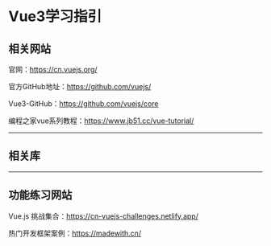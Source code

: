 # Vue3学习指引

## 相关网站

官网：<https://cn.vuejs.org/>

官方GitHub地址：<https://github.com/vuejs/>

Vue3-GitHub：<https://github.com/vuejs/core>

编程之家vue系列教程：<https://www.jb51.cc/vue-tutorial/>

---

## 相关库

---

## 功能练习网站

Vue.js 挑战集合：<https://cn-vuejs-challenges.netlify.app/>

热门开发框架案例：<https://madewith.cn/>
